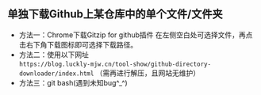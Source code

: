 ## 单独下载Github上某仓库中的单个文件/文件夹         
- 方法一：Chrome下载Gitzip for github插件
在左侧空白处可选择文件，再点击右下角下载图标即可选择下载路径。
- 方法二：使用以下网址  
`https://blog.luckly-mjw.cn/tool-show/github-directory-downloader/index.html`
（需再进行解压，且网站无维护）
- 方法三：git bash(遇到未知bug^_^)